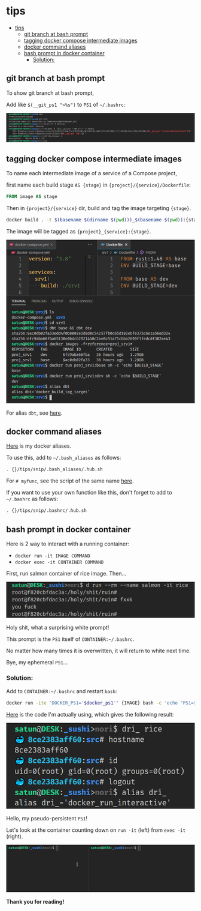 # tips

- [tips](#tips)
  - [git branch at bash prompt](#git-branch-at-bash-prompt)
  - [tagging docker compose intermediate images](#tagging-docker-compose-intermediate-images)
  - [docker command aliases](#docker-command-aliases)
  - [bash prompt in docker container](#bash-prompt-in-docker-container)
    - [Solution:](#solution)

## git branch at bash prompt

To show git branch at bash prompt,

Add like `$(__git_ps1 ">%s")` to `PS1` of `~/.bashrc`:

![git_branch_at_bash_prompt](images/git_branch_at_bash_prompt.png)

## tagging docker compose intermediate images

To name each intermediate image of a service of a Compose project,

first name each build stage `AS {stage}` in `{project}/{service}/Dockerfile`:

```Dockerfile
FROM image AS stage
```

Then in `{project}/{service}` dir, build and tag the image targeting `{stage}`.

```bash
docker build . -t $(basename $(dirname $(pwd)))_$(basename $(pwd)):{stage} --target {stage}
```

The image will be tagged as `{project}_{service}:{stage}`.

![tagging_docker_compose_intermediate_images](images/tagging_docker_compose_intermediate_images.png)

For alias `dbt`, see [here](#docker-command-aliases).

<!-- ## Thank you for reading! -->

## docker command aliases

[Here](snip/.bash_aliases/docker.sh)
is my docker aliases.

To use this, add to `~/.bash_aliases` as follows:

```bash
. {}/tips/snip/.bash_aliases/.hub.sh
```

For `# myfunc`, see the script of the same name [here](snip/.bashrc).

If you want to use your own function like this, don't forget to add to `~/.bashrc` as follows:

```bash
. {}/tips/snip/.bashrc/.hub.sh
```

## bash prompt in docker container

Here is 2 way to interact with a running container:

* `docker run -it IMAGE COMMAND`
* `docker exec -it CONTAINER COMMAND`

First, run salmon container of rice image. Then...

![holy_shit_ruin](images/holy_shit_ruin.png)

Holy shit, what a surprising white prompt!

This prompt is the `PS1` itself of `CONTAINER:~/.bashrc`.

No matter how many times it is overwritten, it will return to white next time.

Bye, my ephemeral `PS1`...

### Solution:

Add to `CONTAINER:~/.bashrc` and restart `bash`:

```bash
docker run -ite "DOCKER_PS1='$docker_ps1'" {IMAGE} bash -c 'echo "PS1=$DOCKER_PS1" >>~/.bashrc && bash -l'
```

[Here](snip/.bashrc/docker_run_interactive.sh) is the code I'm actually using, which gives the following result:

![bash_prompt_in_docker_container](images/bash_prompt_in_docker_container.png)

Hello, my pseudo-persistent `PS1`!

Let's look at the container counting down on `run -it` (left) from `exec -it` (right).

![docker_run_exec_interactive](images/docker_run_exec_interactive.gif)

<!-- Thank you for reading! -->

__Thank you for reading!__
